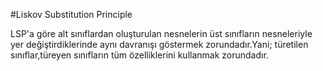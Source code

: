 #Liskov Substitution Principle 

LSP'a göre alt sınıflardan oluşturulan nesnelerin üst sınıfların nesneleriyle yer değiştirdiklerinde aynı davranışı göstermek zorundadır.Yani; türetilen sınıflar,türeyen sınıfların tüm özelliklerini kullanmak zorundadır.
